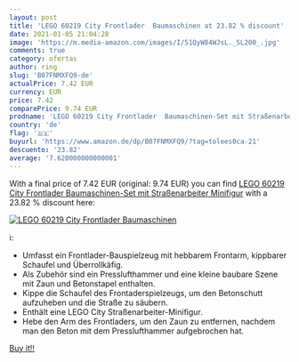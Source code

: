 ```yaml
---
layout: post
title: 'LEGO 60219 City Frontlader  Baumaschinen at 23.82 % discount'
date: 2021-01-05 21:04:28
image: 'https://m.media-amazon.com/images/I/51QyW84WJsL._SL200_.jpg'
comments: true
category: ofertas
author: ring
slug: 'B07FNMXFQ9-de'
actualPrice: 7.42 EUR
currency: EUR
price: 7.42
comparePrice: 9.74 EUR
prodname: 'LEGO 60219 City Frontlader  Baumaschinen-Set mit Straßenarbeiter Minifigur'
country: 'de'
flag: '🇩🇪'
buyurl: 'https://www.amazon.de/dp/B07FNMXFQ9/?tag=tolees0ca-21'
descuento: '23.82'
average: '7.620000000000001'
---
```


With a final price of 7.42 EUR (original: 9.74 EUR) you can find [LEGO 60219 City Frontlader  Baumaschinen-Set mit Straßenarbeiter Minifigur](https://www.amazon.de/dp/B07FNMXFQ9/?tag=tolees0ca-21) with a  23.82 % discount here:

[![LEGO 60219 City Frontlader  Baumaschinen](https://m.media-amazon.com/images/I/51QyW84WJsL._SL200_.jpg)](https://www.amazon.de/dp/B07FNMXFQ9/?tag=tolees0ca-21)

ℹ️:

- Umfasst ein Frontlader-Bauspielzeug mit hebbarem Frontarm, kippbarer Schaufel und Überrollkäfig.
- Als Zubehör sind ein Presslufthammer und eine kleine baubare Szene mit Zaun und Betonstapel enthalten.
- Kippe die Schaufel des Frontaderspielzeugs, um den Betonschutt aufzuheben und die Straße zu säubern.
- Enthält eine LEGO City Straßenarbeiter-Minifigur.
- Hebe den Arm des Frontladers, um den Zaun zu entfernen, nachdem man den Beton mit dem Presslufthammer aufgebrochen hat.

[Buy it!!](https://www.amazon.de/dp/B07FNMXFQ9/?tag=tolees0ca-21)
